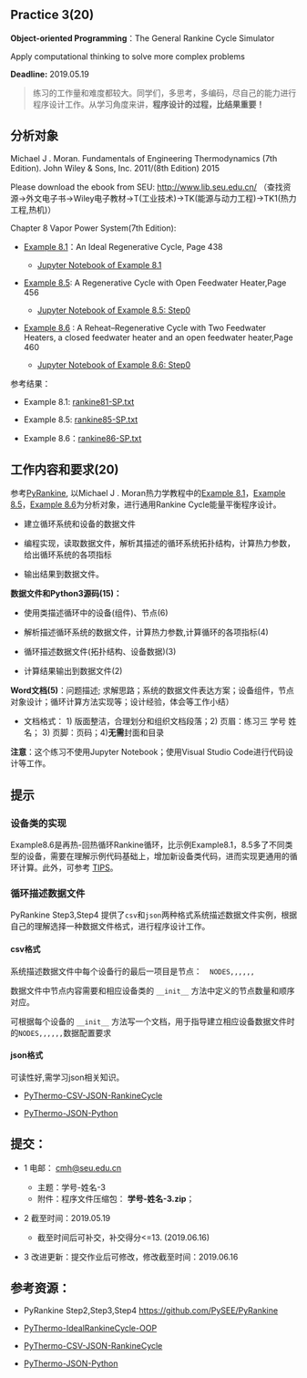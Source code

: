 ## Practice 3(20)

**Object-oriented Programming**：The General Rankine Cycle Simulator 

Apply computational thinking to solve more complex problems

**Deadline:**  2019.05.19


>练习的工作量和难度都较大。同学们，多思考，多编码，尽自己的能力进行程序设计工作。从学习角度来讲，**程序设计的过程，比结果重要！**
   

## 分析对象

Michael J . Moran. Fundamentals of Engineering Thermodynamics (7th Edition).  John Wiley & Sons, Inc. 2011/(8th Edition) 2015

Please download the ebook from SEU: http://www.lib.seu.edu.cn/ （查找资源->外文电子书->Wiley电子教材->T(工业技术)->TK(能源与动力工程)->TK1(热力工程,热机)）

Chapter 8 Vapor Power System(7th Edition): 

* [Example 8.1](./rankine81.md)：An Ideal Regenerative Cycle, Page 438

  * [Jupyter Notebook of Example 8.1](https://nbviewer.ipython.org/github/PySEE/Practices/blob/S2019/P3/RankineCycle86.ipynb) 

* [Example 8.5](./rankine85.md): A Regenerative Cycle with Open Feedwater Heater,Page 456

  * [Jupyter Notebook of Example 8.5: Step0](https://nbviewer.ipython.org/github/PySEE/Practices/blob/S2019/P3/RankineCycle85.ipynb) 

* [Example 8.6](./rankine86.md) : A Reheat–Regenerative Cycle with Two Feedwater Heaters, a closed feedwater heater and an open feedwater heater,Page 460

  * [Jupyter Notebook of Example 8.6: Step0](https://nbviewer.ipython.org/github/PySEE/Practices/blob/S2019/P3/RankineCycle86.ipynb) 

参考结果：

* Example 8.1: [rankine81-SP.txt](./rankine81-SP.txt)

* Example 8.5: [rankine85-SP.txt](./rankine85-SP.txt)

* Example 8.6：[rankine86-SP.txt](./rankine86-SP.txt)

## 工作内容和要求(20)

参考[PyRankine](https://github.com/PySEE/PyRankine), 以Michael J . Moran热力学教程中的[Example 8.1](./rankine81.md)，[Example 8.5](./rankine85.md)，[Example 8.6](./rankine86.md)为分析对象，进行通用Rankine Cycle能量平衡程序设计。

* 建立循环系统和设备的数据文件

* 编程实现，读取数据文件，解析其描述的循环系统拓扑结构，计算热力参数，给出循环系统的各项指标

* 输出结果到数据文件。

**数据文件和Python3源码(15)：**

   * 使用类描述循环中的设备(组件)、节点(6)
   
   * 解析描述循环系统的数据文件，计算热力参数,计算循环的各项指标(4)

   * 循环描述数据文件(拓扑结构、设备数据)(3)

   * 计算结果输出到数据文件(2)
  
**Word文档(5)**：问题描述; 求解思路；系统的数据文件表达方案；设备组件，节点对象设计；循环计算方法实现等；设计经验，体会等工作小结）

   * 文档格式： 1) 版面整洁，合理划分和组织文档段落；2) 页眉：练习三 学号 姓名； 3) 页脚：页码；4)**无需**封面和目录


**注意**：这个练习不使用Jupyter Notebook；使用Visual Studio Code进行代码设计等工作。

## 提示

### 设备类的实现

Example8.6是再热-回热循环Rankine循环，比示例Example8.1，8.5多了不同类型的设备，需要在理解示例代码基础上，增加新设备类代码，进而实现更通用的循环计算。此外，可参考 [TIPS](./tips.md)。

### 循环描述数据文件

PyRankine Step3,Step4 提供了`csv`和`json`两种格式系统描述数据文件实例，根据自己的理解选择一种数据文件格式，进行程序设计工作。

#### csv格式

系统描述数据文件中每个设备行的最后一项目是节点：　`NODES,,,,,,`

数据文件中节点内容需要和相应设备类的 `__init__` 方法中定义的节点数量和顺序对应。
 
可根据每个设备的 `__init__` 方法写一个文档，用于指导建立相应设备数据文件时的`NODES,,,,,,`数据配置要求  

#### json格式 

可读性好,需学习json相关知识。

*  [PyThermo-CSV-JSON-RankineCycle](https://nbviewer.ipython.org/github/PySEE/home/tree/S2019/notebook/Unit4-2-PyThermo-CSV-JSON-RankineCycle.ipynb)
 
 * [PyThermo-JSON-Python](https://nbviewer.ipython.org/github/PySEE/home/tree/S2019/notebook/Unit4-3-PyThermo-JSON-Python.ipynb)


## 提交：

* 1 电邮： cmh@seu.edu.cn
   * 主题：学号-姓名-3
   * 附件：程序文件压缩包： **学号-姓名-3.zip**；

* 2 截至时间：2019.05.19
   * 截至时间后可补交，补交得分<=13. (2019.06.16)

* 3 改进更新：提交作业后可修改，修改截至时间：2019.06.16

## 参考资源：

*  PyRankine Step2,Step3,Step4 https://github.com/PySEE/PyRankine 

*  [PyThermo-IdealRankineCycle-OOP](http://nbviewer.ipython.org/github/PySEE/home/tree/S2019/notebook/Unit4-1-PyThermo-IdealRankineCycle-OOP.ipynb)

*  [PyThermo-CSV-JSON-RankineCycle](http://nbviewer.ipython.org/github/PySEE/home/tree/S2019/notebook/Unit4-2-PyThermo-CSV-JSON-RankineCycle.ipynb)

*  [PyThermo-JSON-Python](http://nbviewer.ipython.org/github/PySEE/home/tree/S2019/notebook/Unit4-3-PyThermo-JSON-Python.ipynb)